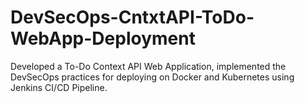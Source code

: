 # DevSecOps-CntxtAPI-ToDo-WebApp-Deployment
Developed a To-Do Context API Web Application, implemented the DevSecOps practices for deploying on Docker and Kubernetes using Jenkins CI/CD Pipeline.
